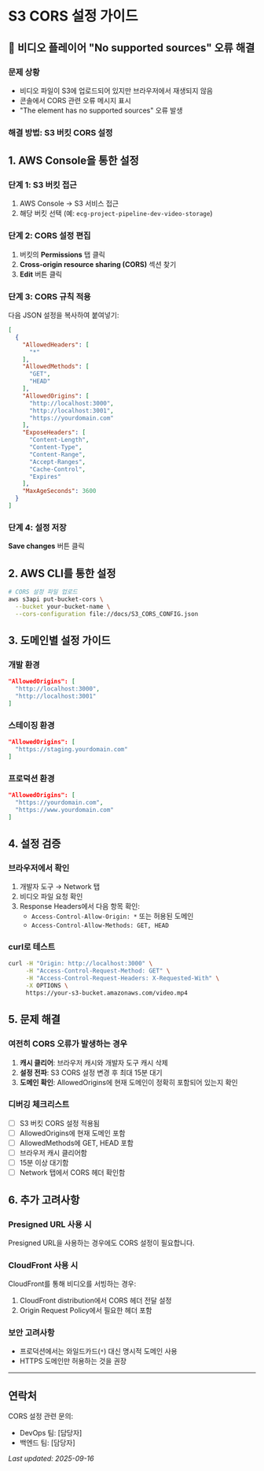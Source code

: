 # S3 CORS 설정 가이드

## 🚨 비디오 플레이어 "No supported sources" 오류 해결

### 문제 상황
- 비디오 파일이 S3에 업로드되어 있지만 브라우저에서 재생되지 않음
- 콘솔에서 CORS 관련 오류 메시지 표시
- "The element has no supported sources" 오류 발생

### 해결 방법: S3 버킷 CORS 설정

## 1. AWS Console을 통한 설정

### 단계 1: S3 버킷 접근
1. AWS Console → S3 서비스 접근
2. 해당 버킷 선택 (예: `ecg-project-pipeline-dev-video-storage`)

### 단계 2: CORS 설정 편집
1. 버킷의 **Permissions** 탭 클릭
2. **Cross-origin resource sharing (CORS)** 섹션 찾기
3. **Edit** 버튼 클릭

### 단계 3: CORS 규칙 적용
다음 JSON 설정을 복사하여 붙여넣기:

```json
[
  {
    "AllowedHeaders": [
      "*"
    ],
    "AllowedMethods": [
      "GET",
      "HEAD"
    ],
    "AllowedOrigins": [
      "http://localhost:3000",
      "http://localhost:3001",
      "https://yourdomain.com"
    ],
    "ExposeHeaders": [
      "Content-Length",
      "Content-Type",
      "Content-Range",
      "Accept-Ranges",
      "Cache-Control",
      "Expires"
    ],
    "MaxAgeSeconds": 3600
  }
]
```

### 단계 4: 설정 저장
**Save changes** 버튼 클릭

## 2. AWS CLI를 통한 설정

```bash
# CORS 설정 파일 업로드
aws s3api put-bucket-cors \
  --bucket your-bucket-name \
  --cors-configuration file://docs/S3_CORS_CONFIG.json
```

## 3. 도메인별 설정 가이드

### 개발 환경
```json
"AllowedOrigins": [
  "http://localhost:3000",
  "http://localhost:3001"
]
```

### 스테이징 환경
```json
"AllowedOrigins": [
  "https://staging.yourdomain.com"
]
```

### 프로덕션 환경
```json
"AllowedOrigins": [
  "https://yourdomain.com",
  "https://www.yourdomain.com"
]
```

## 4. 설정 검증

### 브라우저에서 확인
1. 개발자 도구 → Network 탭
2. 비디오 파일 요청 확인
3. Response Headers에서 다음 항목 확인:
   - `Access-Control-Allow-Origin: *` 또는 허용된 도메인
   - `Access-Control-Allow-Methods: GET, HEAD`

### curl로 테스트
```bash
curl -H "Origin: http://localhost:3000" \
     -H "Access-Control-Request-Method: GET" \
     -H "Access-Control-Request-Headers: X-Requested-With" \
     -X OPTIONS \
     https://your-s3-bucket.amazonaws.com/video.mp4
```

## 5. 문제 해결

### 여전히 CORS 오류가 발생하는 경우

1. **캐시 클리어**: 브라우저 캐시와 개발자 도구 캐시 삭제
2. **설정 전파**: S3 CORS 설정 변경 후 최대 15분 대기
3. **도메인 확인**: AllowedOrigins에 현재 도메인이 정확히 포함되어 있는지 확인

### 디버깅 체크리스트

- [ ] S3 버킷 CORS 설정 적용됨
- [ ] AllowedOrigins에 현재 도메인 포함
- [ ] AllowedMethods에 GET, HEAD 포함
- [ ] 브라우저 캐시 클리어함
- [ ] 15분 이상 대기함
- [ ] Network 탭에서 CORS 헤더 확인함

## 6. 추가 고려사항

### Presigned URL 사용 시
Presigned URL을 사용하는 경우에도 CORS 설정이 필요합니다.

### CloudFront 사용 시
CloudFront를 통해 비디오를 서빙하는 경우:
1. CloudFront distribution에서 CORS 헤더 전달 설정
2. Origin Request Policy에서 필요한 헤더 포함

### 보안 고려사항
- 프로덕션에서는 와일드카드(`*`) 대신 명시적 도메인 사용
- HTTPS 도메인만 허용하는 것을 권장

---

## 연락처
CORS 설정 관련 문의:
- DevOps 팀: [담당자]
- 백엔드 팀: [담당자]

*Last updated: 2025-09-16*